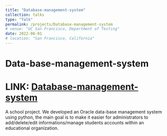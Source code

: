 ```yaml
---
title: "Database-management-system"
collection: talks
type: "Talk"
permalink: /projects/Database-management-system
# venue: "UC San Francisco, Department of Testing"
date: 2022-06-01
# location: "San Francisco, California"
---
```


# Data-base-management-system
# LINK: [Database-management-system](https://github.com/Ily455/Data-base-management-system)

A school project. We developed an Oracle data-base management system using python, the main goal is to make it easier for administrators to add/delete/edit informations/manage students accounts within an educational organization.
